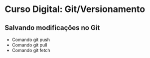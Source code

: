 # Curso Digital: Git/Versionamento

## Salvando modificações no Git

* Comando git push
* Comando git pull
* Comando git fetch
